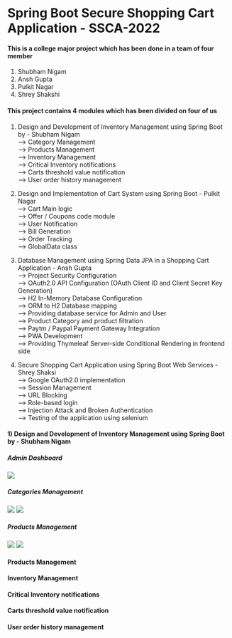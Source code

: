 # Spring Boot Secure Shopping Cart Application - SSCA-2022
#### This is a college major project which has been done in a team of four member
 1) Shubham Nigam 
 2) Ansh Gupta
 3) Pulkit Nagar
 4) Shrey Shakshi

#### This project contains 4 modules which has been divided on four of us
1) Design and Development of Inventory Management using Spring Boot by - Shubham Nigam <br>
    --> Category Management <br>
    --> Products Management <br>
    --> Inventory Management <br>
    --> Critical Inventory notifications <br>
    --> Carts threshold value notification <br>
    --> User order history management <br>
 
2) Design and Implementation of Cart System using Spring Boot - Pulkit Nagar <br>
    --> Cart Main logic <br>
    --> Offer / Coupons code module <br>
    --> User Notification <br>
    --> Bill Generation <br>
    --> Order Tracking <br>
    --> GlobalData class <br>

3) Database Management using Spring Data JPA in a Shopping Cart Application - Ansh Gupta<br>
    --> Project Security Configuration <br>
    --> OAuth2.0 API Configuration (OAuth Client ID and Client Secret Key Generation) <br>
    --> H2 In-Memory Database Configuration <br>
    --> ORM to H2 Database mapping <br>
    --> Providing database service for Admin and User <br>
    --> Product Category and product filtration <br>
    --> Paytm / Paypal Payment Gateway Integration <br>
    --> PWA Development <br>
    --> Providing Thymeleaf Server-side Conditional Rendering in frontend side <br>

4) Secure Shopping Cart Application using Spring Boot Web Services - Shrey Shaksi <br>
    --> Google OAuth2.0 implementation <br>
    --> Session Management <br>
    --> URL Blocking <br>
    --> Role-based login <br>
    --> Injection Attack and Broken Authentication <br>
    --> Testing of the application using selenium <br>


#### 1) Design and Development of Inventory Management using Spring Boot by - Shubham Nigam <br>
##### Admin Dashboard<br>
<img src="https://user-images.githubusercontent.com/48306820/170815238-8a0b8e35-6dfb-4f39-95ba-50468454b611.png">

##### Categories Management<br>
<img src="https://user-images.githubusercontent.com/48306820/170815259-545d90fa-3b18-4a68-ab92-ee0f091ec49c.png">
<img src="https://user-images.githubusercontent.com/48306820/170815267-d1457c8f-e8ce-4fc8-a1ca-b923f264d4bc.png">

##### Products Management<br>
<img src="https://user-images.githubusercontent.com/48306820/170815585-e94885a6-85b8-478d-a396-64659088d496.png">
<img src="https://user-images.githubusercontent.com/48306820/170815604-4231bd07-48ff-4147-a8bf-851941359496.png">

 
#### Products Management <br>
#### Inventory Management <br>
#### Critical Inventory notifications <br>
#### Carts threshold value notification <br>
#### User order history management <br>
